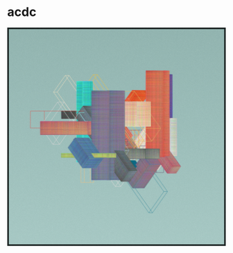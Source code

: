<h1>acdc</h1>
<p align="center">
    <img width="700px" src="https://github.com/patakk/xyzrgb/blob/master/sample.png">
</p>